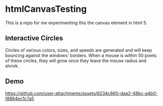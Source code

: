 # htmlCanvasTesting
This is a repo for me experimenting this the canvas element in html 5. 



## Interactive Circles
Circles of various colors, sizes, and speeds are generated and will keep bouncing against the windows' borders.
When a mouse is within 50 pixels of these circles, they will grow once they leave the mouse radius and shrink.


## Demo

https://github.com/user-attachments/assets/6234c660-daa2-48bc-a4b0-f8864ec1c7a5


